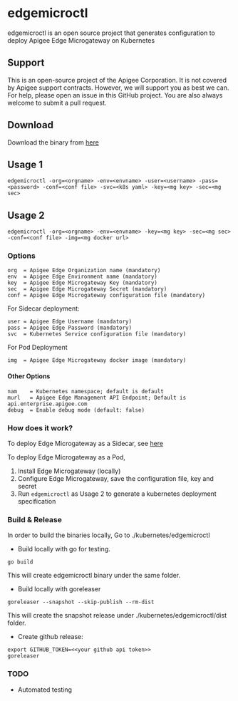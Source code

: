 # edgemicroctl
edgemicroctl is an open source project that generates configuration to deploy Apigee Edge Microgateway on Kubernetes

## Support
This is an open-source project of the Apigee Corporation. It is not covered by Apigee support contracts. However, we will support you as best we can. For help, please open an issue in this GitHub project. You are also always welcome to submit a pull request.

## Download
Download the binary from [here](https://github.com/apiee-internal/microgateway/releases)

## Usage 1
```
edgemicroctl -org=<orgname> -env=<envname> -user=<username> -pass=<password> -conf=<conf file> -svc=<k8s yaml> -key=<mg key> -sec=<mg sec>
```

## Usage 2
```
edgemicroctl -org=<orgname> -env=<envname> -key=<mg key> -sec=<mg sec> -conf=<conf file> -img=<mg docker url>
```


### Options
```
org  = Apigee Edge Organization name (mandatory)
env  = Apigee Edge Environment name (mandatory)
key  = Apigee Edge Microgateway Key (mandatory)
sec  = Apigee Edge Microgateway Secret (mandatory)
conf = Apigee Edge Microgateway configuration file (mandatory)
```

For Sidecar deployment:
```
user = Apigee Edge Username (mandatory)
pass = Apigee Edge Password (mandatory)
svc  = Kubernetes Service configuration file (mandatory)
```

For Pod Deployment
```
img  = Apigee Edge Microgateway docker image (mandatory)
```

#### Other Options
```
nam    = Kubernetes namespace; default is default
murl   = Apigee Edge Management API Endpoint; Default is api.enterprise.apigee.com
debug  = Enable debug mode (default: false)
```

### How does it work?
To deploy Edge Microgateway as a Sidecar, see [here](https://https://github.com/edgemicro-kubernetes/edgemicro-k8)

To deploy Edge Microgateway as a Pod, 
1. Install Edge Microgateway (locally)
2. Configure Edge Microgateway, save the configuration file, key and secret
3. Run `edgemicroctl` as Usage 2 to generate a kubernetes deployment specification


### Build & Release

In order to build the binaries locally, Go to ./kubernetes/edgemicroctl 

- Build locally with go for testing.

```
go build
```
This will create edgemicroctl binary under the same folder.


- Build locally with goreleaser

```
goreleaser --snapshot --skip-publish --rm-dist
```
This will create the snapshot release under ./kubernetes/edgemicroctl/dist folder. 


- Create github release:
```
export GITHUB_TOKEN=<<your github api token>>
goreleaser
```


### TODO
* Automated testing
